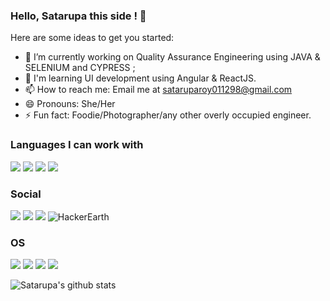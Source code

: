 ### Hello, Satarupa this side ! 👋



Here are some ideas to get you started:

- 🔭 I’m currently working on Quality Assurance Engineering using JAVA & SELENIUM and CYPRESS ; 
- 🌱 I'm learning UI development using Angular & ReactJS.  
- 📫 How to reach me: Email me at sataruparoy011298@gmail.com
- 😄 Pronouns: She/Her
- ⚡ Fun fact: Foodie/Photographer/any other  overly occupied engineer. 

### Languages I can work with
![](https://img.shields.io/badge/c-23cc59?&style=for-the-badge&logo=c&logoColor=white)
![](https://img.shields.io/badge/python-2d043f?&style=for-the-badge&logo=python&logoColor=white)
![](https://img.shields.io/badge/javascript-23599C?&style=for-the-badge&logo=javascript&logoColor=white)
![](https://img.shields.io/badge/php-5382a1?&style=for-the-badge&logo=php&logoColor=white")

### Social
[![](https://img.shields.io/badge/Quora-d00000?style=for-the-badge&logo=quora&logoColor=white)](https://www.quora.com/profile/Satarupa-Roy-9)
[![](https://img.shields.io/badge/Facebook-1877F2?style=for-the-badge&logo=facebook&logoColor=white)](https://www.facebook.com/satarupa.roy.96)
[![](https://img.shields.io/badge/-Stack%20overflow-FE7A16?style=for-the-badge&logo=stack-overflow&logoColor=white)](https://stackoverflow.com/users/15089748/satarupa-roy)
<img alt="HackerEarth" src="https://img.shields.io/badge/HackerEarth%20-%232C3454.svg?&style=for-the-badge&logo=HackerEarth&logoColor=Blue"/>
### OS
![](https://img.shields.io/badge/Android-3DDC84?style=for-the-badge&logo=android&logoColor=white)
![](https://img.shields.io/badge/Windows-0078D6?style=for-the-badge&logo=windows&logoColor=white)
![](https://img.shields.io/badge/Ubuntu-E95420?style=for-the-badge&logo=ubuntu&logoColor=white)
![](https://img.shields.io/badge/fedora-0000d0?style=for-the-badge&logo=fedora&logoColor=white)

![Satarupa's github stats](https://github-readme-stats.vercel.app/api?username=sataruparoy&count_private=true)
